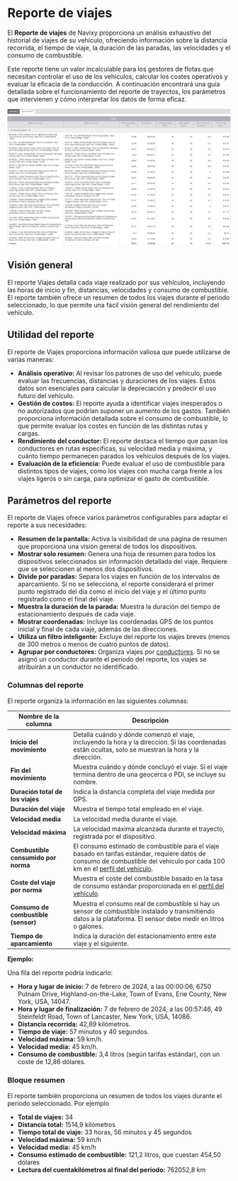 # Reporte de viajes

El **Reporte de viajes** de Navixy proporciona un análisis exhaustivo del historial de viajes de su vehículo, ofreciendo información sobre la distancia recorrida, el tiempo de viaje, la duración de las paradas, las velocidades y el consumo de combustible.

Este reporte tiene un valor incalculable para los gestores de flotas que necesitan controlar el uso de los vehículos, calcular los costes operativos y evaluar la eficacia de la conducción. A continuación encontrará una guía detallada sobre el funcionamiento del reporte de trayectos, los parámetros que intervienen y cómo interpretar los datos de forma eficaz.

![image-20240815-010251.png](../../gua-del-usuario/reportes/detalles-especficos-del-reporte/attachments/image-20240815-010251.png)

## Visión general

El reporte Viajes detalla cada viaje realizado por sus vehículos, incluyendo las horas de inicio y fin, distancias, velocidades y consumo de combustible. El reporte también ofrece un resumen de todos los viajes durante el periodo seleccionado, lo que permite una fácil visión general del rendimiento del vehículo.

## Utilidad del reporte

El reporte de Viajes proporciona información valiosa que puede utilizarse de varias maneras:

* **Análisis operativo:** Al revisar los patrones de uso del vehículo, puede evaluar las frecuencias, distancias y duraciones de los viajes. Estos datos son esenciales para calcular la depreciación y predecir el uso futuro del vehículo.
* **Gestión de costos:** El reporte ayuda a identificar viajes inesperados o no autorizados que podrían suponer un aumento de los gastos. También proporciona información detallada sobre el consumo de combustible, lo que permite evaluar los costes en función de las distintas rutas y cargas.
* **Rendimiento del conductor:** El reporte destaca el tiempo que pasan los conductores en rutas específicas, su velocidad media y máxima, y cuánto tiempo permanecen parados los vehículos después de los viajes.
* **Evaluación de la eficiencia:** Puede evaluar el uso de combustible para distintos tipos de viajes, como los viajes con mucha carga frente a los viajes ligeros o sin carga, para optimizar el gasto de combustible.

## Parámetros del reporte

El reporte de Viajes ofrece varios parámetros configurables para adaptar el reporte a sus necesidades:

* **Resumen de la pantalla:** Activa la visibilidad de una página de resumen que proporciona una visión general de todos los dispositivos.
* **Mostrar solo resumen:** Genera una hoja de resumen para todos los dispositivos seleccionados sin información detallada del viaje. Requiere que se seleccionen al menos dos dispositivos.
* **Divide por paradas:** Separa los viajes en función de los intervalos de aparcamiento. Si no se selecciona, el reporte considerará el primer punto registrado del día como el inicio del viaje y el último punto registrado como el final del viaje.
* **Muestra la duración de la parada:** Muestra la duración del tiempo de estacionamiento después de cada viaje.
* **Mostrar coordenadas:** Incluye las coordenadas GPS de los puntos inicial y final de cada viaje, además de las direcciones.
* **Utiliza un filtro inteligente:** Excluye del reporte los viajes breves (menos de 300 metros o menos de cuatro puntos de datos).
* **Agrupar por conductores:** Organiza viajes por [conductores](../../gestin-de-flotas/conductores.md). Si no se asignó un conductor durante el período del reporte, los viajes se atribuirán a un conductor no identificado.

### Columnas del reporte

El reporte organiza la información en las siguientes columnas:

| Nombre de la columna                | Descripción                                                                                                                                                                                                                   |
| ----------------------------------- | ----------------------------------------------------------------------------------------------------------------------------------------------------------------------------------------------------------------------------- |
| **Inicio del movimiento**           | Detalla cuándo y dónde comenzó el viaje, incluyendo la hora y la dirección. Si las coordenadas están ocultas, solo se muestran la hora y la dirección.                                                                        |
| **Fin del movimiento**              | Muestra cuándo y dónde concluyó el viaje. Si el viaje termina dentro de una geocerca o PDI, se incluye su nombre.                                                                                                             |
| **Duración total de los viajes**    | Indica la distancia completa del viaje medida por GPS.                                                                                                                                                                        |
| **Duración del viaje**              | Muestra el tiempo total empleado en el viaje.                                                                                                                                                                                 |
| **Velocidad media**                 | La velocidad media durante el viaje.                                                                                                                                                                                          |
| **Velocidad máxima**                | La velocidad máxima alcanzada durante el trayecto, registrada por el dispositivo.                                                                                                                                             |
| **Combustible consumido por norma** | El consumo estimado de combustible para el viaje basado en tarifas estándar, requiere datos de consumo de combustible del vehículo por cada 100 km en el [perfil del vehículo](../../gestin-de-flotas/gestin-de-vehculos.md). |
| **Coste del viaje por norma**       | Muestra el coste del combustible basado en la tasa de consumo estándar proporcionada en el [perfil del vehículo](../../gestin-de-flotas/gestin-de-vehculos.md).                                                               |
| **Consumo de combustible (sensor)** | Muestra el consumo real de combustible si hay un sensor de combustible instalado y transmitiendo datos a la plataforma. El sensor debe medir en litros o galones.                                                             |
| **Tiempo de aparcamiento**          | Indica la duración del estacionamiento entre este viaje y el siguiente.                                                                                                                                                       |

**Ejemplo:**

Una fila del reporte podría indicarlo:

* **Hora y lugar de inicio:** 7 de febrero de 2024, a las 00:00:06, 6750 Putnam Drive, Highland-on-the-Lake, Town of Evans, Erie County, New York, USA, 14047.
* **Hora y lugar de finalización:** 7 de febrero de 2024, a las 00:57:46, 49 Steinfeldt Road, Town of Lancaster, New York, USA, 14086.
* **Distancia recorrida:** 42,89 kilómetros.
* **Tiempo de viaje:** 57 minutos y 40 segundos.
* **Velocidad máxima:** 59 km/h.
* **Velocidad media:** 45 km/h.
* **Consumo de combustible:** 3,4 litros (según tarifas estándar), con un coste de 12,86 dólares.

### Bloque resumen

El reporte también proporciona un resumen de todos los viajes durante el periodo seleccionado. Por ejemplo

* **Total de viajes:** 34
* **Distancia total:** 1514,9 kilómetros
* **Tiempo total de viaje:** 33 horas, 56 minutos y 45 segundos
* **Velocidad máxima:** 59 km/h
* **Velocidad media:** 45 km/h
* **Consumo estimado de combustible:** 121,2 litros, que cuestan 454,50 dólares
* **Lectura del cuentakilómetros al final del periodo:** 762052,8 km
